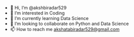 - 👋 Hi, I’m @akshbiradar529
- 👀 I’m interested in Coding 
- 🌱 I’m currently learning Data Science
- 💞️ I’m looking to collaborate on Python and Data Science
- 📫 How to reach me akshatabiradar529@gmail.com

<!---
akshbiradar529/akshbiradar529 is a ✨ special ✨ repository because its `README.md` (this file) appears on your GitHub profile.
You can click the Preview link to take a look at your changes.
--->
